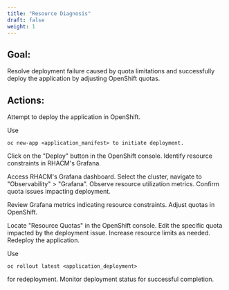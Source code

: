 ```yaml
---
title: "Resource Diagnosis"
draft: false
weight: 1
---
```


## Goal:
Resolve deployment failure caused by quota limitations and successfully deploy the application by adjusting OpenShift quotas.

## Actions:
Attempt to deploy the application in OpenShift.

Use 
```shell
oc new-app <application_manifest> to initiate deployment.
```
Click on the "Deploy" button in the OpenShift console.
Identify resource constraints in RHACM's Grafana.

Access RHACM's Grafana dashboard.
Select the cluster, navigate to "Observability" > "Grafana".
Observe resource utilization metrics.
Confirm quota issues impacting deployment.

Review Grafana metrics indicating resource constraints.
Adjust quotas in OpenShift.

Locate "Resource Quotas" in the OpenShift console.
Edit the specific quota impacted by the deployment issue.
Increase resource limits as needed.
Redeploy the application.

Use 
```
oc rollout latest <application_deployment> 
```
for redeployment.
Monitor deployment status for successful completion.
